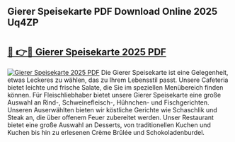 ## Gierer Speisekarte PDF Download Online 2025 Uq4ZP

# <h2><a href="http://gcdccu.nevu.top/?p=Gierer+Speisekarte">🔗 👉🔴 Gierer Speisekarte 2025 PDF</a></h2>

[![Gierer Speisekarte 2025 PDF](https://i.imgur.com/dBaPXMq.png)](http://gcdccu.nevu.top/?p=Gierer+Speisekarte)
Die Gierer Speisekarte ist eine Gelegenheit, etwas Leckeres zu wählen, das zu Ihrem Lebensstil passt. Unsere Cafeteria bietet leichte und frische Salate, die Sie im speziellen Menübereich finden können. Für Fleischliebhaber bietet unsere Gierer Speisekarte eine große Auswahl an Rind-, Schweinefleisch-, Hühnchen- und Fischgerichten. Unseren Auserwählten bieten wir köstliche Gerichte wie Schaschlik und Steak an, die über offenem Feuer zubereitet werden. Unser Restaurant bietet eine große Auswahl an Desserts, von traditionellen Kuchen und Kuchen bis hin zu erlesenen Crème Brûlée und Schokoladenburdel.

